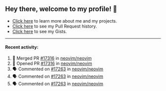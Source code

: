 ## Hey there, welcome to my profile! 👋

- [Click here](https://seandewar.github.io/) to learn more about me and my projects.
- [Click here](https://github.com/search?p=1&q=author%3Aseandewar+is%3Apr) to see my Pull Request history.
- [Click here](https://gist.github.com/seandewar) to see my Gists.

---

#### Recent activity:

<!--START_SECTION:activity-->
1. 🎉 Merged PR [#17316](https://github.com/neovim/neovim/pull/17316) in [neovim/neovim](https://github.com/neovim/neovim)
2. 💪 Opened PR [#17316](https://github.com/neovim/neovim/pull/17316) in [neovim/neovim](https://github.com/neovim/neovim)
3. 🗣 Commented on [#17263](https://github.com/neovim/neovim/issues/17263) in [neovim/neovim](https://github.com/neovim/neovim)
4. 🗣 Commented on [#17263](https://github.com/neovim/neovim/issues/17263) in [neovim/neovim](https://github.com/neovim/neovim)
5. 🗣 Commented on [#17263](https://github.com/neovim/neovim/issues/17263) in [neovim/neovim](https://github.com/neovim/neovim)
<!--END_SECTION:activity-->
